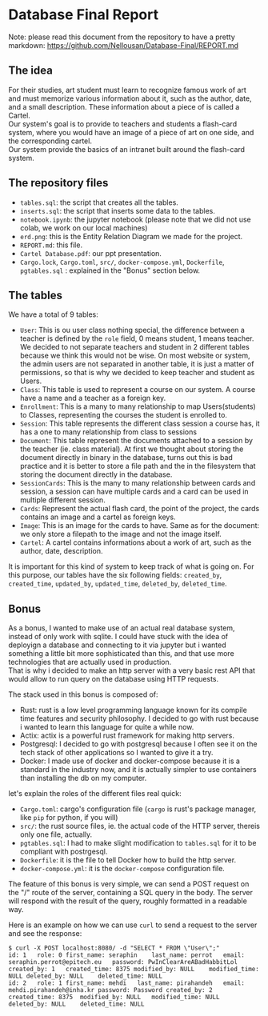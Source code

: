 # Database Final Report

Note: please read this document from the repository to have a pretty markdown: https://github.com/Nellousan/Database-Final/REPORT.md

## The idea

For their studies, art student must learn to recognize famous work of art and must memorize various information about it, such as the author, date, and a
small description. These information about a piece of is called a Cartel.\
Our system's goal is to provide to teachers and students a flash-card system, where you would have an image of a piece of art on one side, and the corresponding
cartel.\
Our system provide the basics of an intranet built around the flash-card system.

## The repository files

- `tables.sql`: the script that creates all the tables.
- `inserts.sql`: the script that inserts some data to the tables.
- `notebook.ipynb`: the jupyter notebook (please note that we did not use colab, we work on our local machines)
- `erd.png`: this is the Entity Relation Diagram we made for the project.
- `REPORT.md`: this file.
- `Cartel Database.pdf`: our ppt presentation.
- `Cargo.lock`, `Cargo.toml`, `src/`, `docker-compose.yml`, `Dockerfile`, `pgtables.sql` : explained in the "Bonus" section below.

## The tables

We have a total of 9 tables:

- `User`: This is ou user class nothing special, the difference between a teacher is defined by the `role` field, 0 means student, 1 means teacher. We decided
to not separate teachers and student in 2 different tables because we think this would not be wise. On most website or system, the admin users are not separated
in another table, it is just a matter of permissions, so that is why we decided to keep teacher and student as Users.
- `Class`: This table is used to represent a course on our system. A course have a name and a teacher as a foreign key. 
- `Enrollment`: This is a many to many relationship to map Users(students) to Classes, representing the courses the student is enrolled to.
- `Session`: This table represents the different class session a course has, it has a one to many relationship from class to sessions
- `Document`: This table represent the documents attached to a session by the teacher (ie. class material). At first we thought about storing the document directly
in binary in the database, turns out this is bad practice and it is better to store a file path and the in the filesystem that storing the document directly in the
database.
- `SessionCards`: This is the many to many relationship between cards and session, a session can have multiple cards and a card can be used in multiple different
session.
- `Cards`: Represent the actual flash card, the point of the project, the cards contains an image and a cartel as foreign keys.
- `Image`: This is an image for the cards to have. Same as for the document: we only store a filepath to the image and not the image itself.
- `Cartel`: A cartel contains informations about a work of art, such as the author, date, description.

It is important for this kind of system to keep track of what is going on. For this purpose, our tables have the six following fields: `created_by`, `created_time`,
`updated_by`, `updated_time`, `deleted_by`, `deleted_time`.

## Bonus

As a bonus, I wanted to make use of an actual real database system, instead of only work with sqlite. I could have stuck with the idea of deployign a database and connecting to it via jupyter but i wanted something a little bit more sophisticated than this, and that use more technologies that are actually used in production.\
That is why i decided to make an http server with a very basic rest API that would allow to run query on the database using HTTP requests.

The stack used in this bonus is composed of:
- Rust: rust is a low level programming language known for its compile time features and security philosophy. I decided to go with rust because i wanted to learn this language
for quite a while now.
- Actix: actix is a powerful rust framework for making http servers.
- Postgresql: I decided to go with postgresql because I often see it on the tech stack of other applications so I wanted to give it a try.
- Docker: I made use of docker and docker-compose because it is a standard in the industry now, and it is actually simpler to use containers than installing the db on my
computer.

let's explain the roles of the different files real quick:
- `Cargo.toml`: cargo's configuration file (`cargo` is rust's package manager, like `pip` for python, if you will)
- `src/`: the rust source files, ie. the actual code of the HTTP server, thereis only one file, actually.
- `pgtables.sql`: I had to make slight modification to `tables.sql` for it to be compliant with postrgesql.
- `Dockerfile`: it is the file to tell Docker how to build the http server.
- `docker-compose.yml`: it is the `docker-compose` configuration file.

The feature of this bonus is very simple, we can send a POST request on the "/" route of the server, containing a SQL query in the body. The server will respond with the
result of the query, roughly formatted in a readable way.

Here is an example on how we can use `curl` to send a request to the server and see the response:
```
$ curl -X POST localhost:8080/ -d "SELECT * FROM \"User\";"
id: 1	role: 0	first_name: seraphin	last_name: perrot	email: seraphin.perrot@epitech.eu	password: PwInClearAreABadHabbitLol	created_by: 1	created_time: 8375 modified_by: NULL	modified_time: NULL deleted_by: NULL	deleted_time: NULL	
id: 2	role: 1	first_name: mehdi	last_name: pirahandeh	email: mehdi.pirahandeh@inha.kr	password: Password created_by: 2	created_time: 8375	modified_by: NULL	modified_time: NULL	deleted_by: NULL    deleted_time: NULL
```